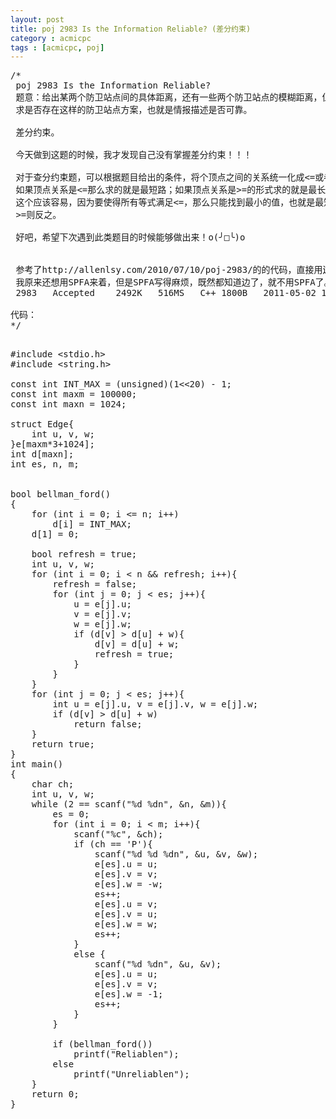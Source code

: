 ```yaml
---
layout: post
title: poj 2983 Is the Information Reliable? (差分约束)
category : acmicpc
tags : [acmicpc, poj]
---
```


<pre>/*    
 poj 2983 Is the Information Reliable?    
 题意：给出某两个防卫站点间的具体距离，还有一些两个防卫站点的模糊距离，但是距离&gt;=1.    
 求是否存在这样的防卫站点方案，也就是情报描述是否可靠。    
     
 差分约束。    
     
 今天做到这题的时候，我才发现自己没有掌握差分约束！！！    
     
 对于查分约束题，可以根据题目给出的条件，将个顶点之间的关系统一化成&lt;=或者&gt;=的形式。    
 如果顶点关系是&lt;=那么求的就是最短路；如果顶点关系是&gt;=的形式求的就是最长路。    
 这个应该容易，因为要使得所有等式满足&lt;=，那么只能找到最小的值，也就是最短路。    
 &gt;=则反之。    
     
 好吧，希望下次遇到此类题目的时候能够做出来！o(╯□╰)o    
     
     
 参考了http://allenlsy.com/2010/07/10/poj-2983/的的代码，直接用边进行Bellman Ford 省事。    
 我原来还想用SPFA来着，但是SPFA写得麻烦，既然都知道边了，就不用SPFA了。    
 2983	Accepted	2492K	516MS	C++	1800B	2011-05-02 17:51:15    
     
代码：    
*/</pre>    
<!--more-->    
<pre>    
#include &lt;stdio.h&gt;    
#include &lt;string.h&gt;    
    
const int INT_MAX = (unsigned)(1&lt;&lt;20) - 1;    
const int maxm = 100000;    
const int maxn = 1024;    
    
struct Edge{    
    int u, v, w;    
}e[maxm*3+1024];    
int d[maxn];    
int es, n, m;    
    
    
bool bellman_ford()    
{    
    for (int i = 0; i &lt;= n; i++)    
        d[i] = INT_MAX;    
    d[1] = 0;    
        
    bool refresh = true;    
    int u, v, w;    
    for (int i = 0; i &lt; n &amp;&amp; refresh; i++){    
        refresh = false;    
        for (int j = 0; j &lt; es; j++){    
            u = e[j].u;    
            v = e[j].v;    
            w = e[j].w;    
            if (d[v] &gt; d[u] + w){    
                d[v] = d[u] + w;    
                refresh = true;    
            }    
        }    
    }    
    for (int j = 0; j &lt; es; j++){    
        int u = e[j].u, v = e[j].v, w = e[j].w;    
        if (d[v] &gt; d[u] + w)    
            return false;    
    }    
    return true;    
}    
int main()    
{    
    char ch;    
    int u, v, w;    
    while (2 == scanf("%d %dn", &amp;n, &amp;m)){    
        es = 0;    
        for (int i = 0; i &lt; m; i++){    
            scanf("%c", &amp;ch);    
            if (ch == 'P'){    
                scanf("%d %d %dn", &amp;u, &amp;v, &amp;w);    
                e[es].u = u;    
                e[es].v = v;    
                e[es].w = -w;    
                es++;    
                e[es].u = v;    
                e[es].v = u;    
                e[es].w = w;    
                es++;    
            }    
            else {    
                scanf("%d %dn", &amp;u, &amp;v);    
                e[es].u = u;    
                e[es].v = v;    
                e[es].w = -1;    
                es++;    
            }    
        }    
            
        if (bellman_ford())    
            printf("Reliablen");    
        else    
            printf("Unreliablen");    
    }    
    return 0;    
}</pre>